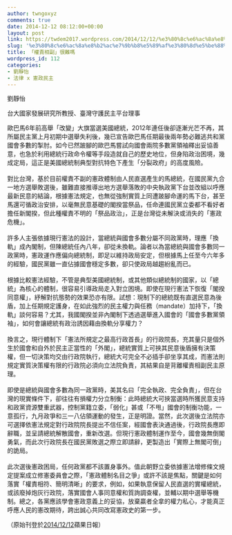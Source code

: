 ```yaml
---
author: twngoxyz
comments: true
date: 2014-12-12 08:12:00+00:00
layout: post
link: https://twdem2017.wordpress.com/2014/12/12/%e3%80%8c%e6%ac%8a%e8%b2%ac%e7%9b%b8%e5%89%af%e3%80%8d%e5%be%88%e9%9b%a3%e5%97%8e/
slug: '%e3%80%8c%e6%ac%8a%e8%b2%ac%e7%9b%b8%e5%89%af%e3%80%8d%e5%be%88%e9%9b%a3%e5%97%8e'
title: 「權責相副」很難嗎
wordpress_id: 112
categories:
- 劉靜怡
- 法律 x 憲政民主
---
```


劉靜怡 

台大國家發展研究所教授、臺灣守護民主平台理事

  


歐巴馬6年前高舉「改變」大旗當選美國總統，2012年連任後卻逐漸光芒不再，其所屬民主黨上月初期中選舉失利後，幾已宣告歐巴馬任期最後兩年勢必難逃共和黨國會多數的掣肘。如今已然跛腳的歐巴馬嘗試向國會兩院多數黨領袖釋出妥協善意，也急於利用總統行政命令權等手段造就自己的歷史地位，但身陷政治困境，幾成定局，這正是美國總統制典型對抗特色下產生「分裂政府」的高度風險。  
     
對比台灣，基於目前權責不副的憲政體制由人民直選產生的馬總統，在國民黨九合一地方選舉敗選後，雖難直接推導出地方選舉落敗的中央執政黨下台並改組以呼應最新民意的結論，根據憲法規定，也無從強制實質上同遭跛腳命運的馬下台，甚至馬還可循政治安排，以毫無民意基礎的閣揆當祭品，任命連國民黨立委都不看好者擔任新閣揆，但此種權責不明的「祭品政治」，正是台灣從未解決或消失的「憲政危機」。  
     
許多人主張依據現行憲法的設計，當總統與國會多數分屬不同政黨時，理應「換軌」成內閣制，但陳總統任內八年，卻從未換軌。論者以為當總統與國會多數同一政黨時，憲政運作應偏向總統制，即足以維持政局安定，但根據馬上任至今六年多的經驗，國民黨雖一直佔據國會穩定多數，卻只使政局越趨紛亂而已。  
     
根據比較憲法經驗，不管是典型美國總統制，或其他類似總統制的國家，以「總統」為核心的體制，很容易引導政局走入對立困境。即使在現行憲法下恢復「閣揆同意權」，紓解對抗態勢的效果恐亦有限。試想：現制下的總統既有直選民意為後盾，加上任期規定護身，在如此強烈的民主權力與任務（mandate）加持下，「換軌」談何容易？尤其，我國閣揆並非內閣制下透過選舉進入國會的「國會多數黨領袖」，如何會讓總統有政治誘因藉由換軌分享權力？  
     
換言之，現行體制下「憲法所規定之最高行政首長」的行政院長，充其量只是個外生於國會和自外於民主正當性的「外閣」，總統實質上可挾其民意後盾擁有決策權，但一切決策均交由行政院執行，總統大可完全不必插手卻坐享其成，而憲法則規定實質決策權有限的行政院必須向立法院負責，其結果自是背離權責相副民主原理。  
     
即使是總統與國會多數為同一政黨時，美其名曰「完全執政、完全負責」，但在台灣的現實條件下，卻往往有損權力分立制衡：此時總統大可挾當選時所獲民意支持和政黨資源雙重武器，控制黨籍立委，「弱化」甚或「不甩」國會的制衡功能，一意孤行，九月政爭和三一八佔領運動的發生，正是明證。當然，此次選後立法院亦可選擇依憲法規定對行政院院長提出不信任案，經國會表決通過後，行政院長應即辭職，並呈請總統解散國會，重新改選。但現行憲政體制運作至今，國會幾無倒閣勇氣，而此次行政院長在國民黨敗選之際立即請辭，更製造出「實際上無閣可倒」的詭局。  
     
此次選後憲政困局，任何政黨都不該置身事外。值此朝野立委依據憲法增修條文規定提案成立修憲委員會之際，「憲政體制名目之爭」或許不該是焦點，關鍵是如何落實「權責相符、簡明清晰」的要求，例如，如果執意保留人民直選的實權總統，或該廢掉炮灰行政院，落實國會人事同意權和質詢調查權，並輔以期中選舉等機制。總之，各黨應該學會憲政意義上的妥協，放棄贏者全拿的權力私心，才能真正呼應人民的憲改期待，跨出誠心共同改寫憲政史的第一步。

  


  


（原始刊登於[2014/12/12](http://www.appledaily.com.tw/realtimenews/article/new/20141212/522640/)蘋果日報）
